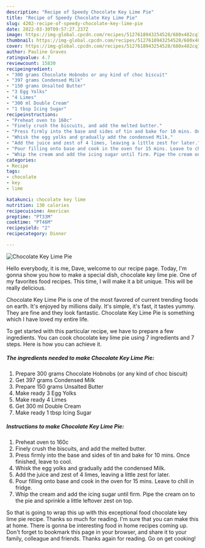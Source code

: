 ```yaml
---
description: "Recipe of Speedy Chocolate Key Lime Pie"
title: "Recipe of Speedy Chocolate Key Lime Pie"
slug: 4202-recipe-of-speedy-chocolate-key-lime-pie
date: 2022-03-30T09:57:27.237Z
image: https://img-global.cpcdn.com/recipes/5127618943254528/680x482cq70/chocolate-key-lime-pie-recipe-main-photo.jpg
thumbnail: https://img-global.cpcdn.com/recipes/5127618943254528/680x482cq70/chocolate-key-lime-pie-recipe-main-photo.jpg
cover: https://img-global.cpcdn.com/recipes/5127618943254528/680x482cq70/chocolate-key-lime-pie-recipe-main-photo.jpg
author: Pauline Graves
ratingvalue: 4.7
reviewcount: 15830
recipeingredient:
- "300 grams Chocolate Hobnobs or any kind of choc biscuit"
- "397 grams Condensed Milk"
- "150 grams Unsalted Butter"
- "3 Egg Yolks"
- "4 Limes"
- "300 ml Double Cream"
- "1 tbsp Icing Sugar"
recipeinstructions:
- "Preheat oven to 160c"
- "Finely crush the biscuits, and add the melted butter."
- "Press firmly into the base and sides of tin and bake for 10 mins. Once finished, leave to cool."
- "Whisk the egg yolks and gradually add the condensed Milk."
- "Add the juice and zest of 4 limes, leaving a little zest for later."
- "Pour filling onto base and cook in the oven for 15 mins. Leave to chill in fridge."
- "Whip the cream and add the icing sugar until firm. Pipe the cream on to the pie and sprinkle a little leftover zest on top."
categories:
- Recipe
tags:
- chocolate
- key
- lime

katakunci: chocolate key lime 
nutrition: 130 calories
recipecuisine: American
preptime: "PT33M"
cooktime: "PT46M"
recipeyield: "2"
recipecategory: Dinner

---
```



![Chocolate Key Lime Pie](https://img-global.cpcdn.com/recipes/5127618943254528/680x482cq70/chocolate-key-lime-pie-recipe-main-photo.jpg)

Hello everybody, it is me, Dave, welcome to our recipe page. Today, I'm gonna show you how to make a special dish, chocolate key lime pie. One of my favorites food recipes. This time, I will make it a bit unique. This will be really delicious.



Chocolate Key Lime Pie is one of the most favored of current trending foods on earth. It's enjoyed by millions daily. It's simple, it's fast, it tastes yummy. They are fine and they look fantastic. Chocolate Key Lime Pie is something which I have loved my entire life.


To get started with this particular recipe, we have to prepare a few ingredients. You can cook chocolate key lime pie using 7 ingredients and 7 steps. Here is how you can achieve it.

<!--inarticleads1-->

##### The ingredients needed to make Chocolate Key Lime Pie:

1. Prepare 300 grams Chocolate Hobnobs (or any kind of choc biscuit)
1. Get 397 grams Condensed Milk
1. Prepare 150 grams Unsalted Butter
1. Make ready 3 Egg Yolks
1. Make ready 4 Limes
1. Get 300 ml Double Cream
1. Make ready 1 tbsp Icing Sugar




<!--inarticleads2-->

##### Instructions to make Chocolate Key Lime Pie:

1. Preheat oven to 160c
1. Finely crush the biscuits, and add the melted butter.
1. Press firmly into the base and sides of tin and bake for 10 mins. Once finished, leave to cool.
1. Whisk the egg yolks and gradually add the condensed Milk.
1. Add the juice and zest of 4 limes, leaving a little zest for later.
1. Pour filling onto base and cook in the oven for 15 mins. Leave to chill in fridge.
1. Whip the cream and add the icing sugar until firm. Pipe the cream on to the pie and sprinkle a little leftover zest on top.




So that is going to wrap this up with this exceptional food chocolate key lime pie recipe. Thanks so much for reading. I'm sure that you can make this at home. There is gonna be interesting food in home recipes coming up. Don't forget to bookmark this page in your browser, and share it to your family, colleague and friends. Thanks again for reading. Go on get cooking!
